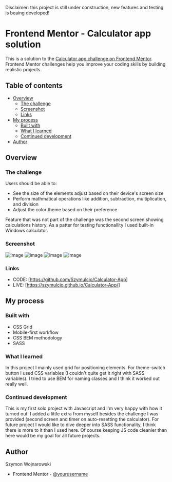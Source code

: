 Disclaimer: this project is still under construction, new features and testing is beaing developed!

# Frontend Mentor - Calculator app solution

This is a solution to the [Calculator app challenge on Frontend Mentor](https://www.frontendmentor.io/challenges/calculator-app-9lteq5N29). Frontend Mentor challenges help you improve your coding skills by building realistic projects. 

## Table of contents

- [Overview](#overview)
  - [The challenge](#the-challenge)
  - [Screenshot](#screenshot)
  - [Links](#links)
- [My process](#my-process)
  - [Built with](#built-with)
  - [What I learned](#what-i-learned)
  - [Continued development](#continued-development)
- [Author](#author)

## Overview

### The challenge

Users should be able to:

- See the size of the elements adjust based on their device's screen size
- Perform mathmatical operations like addition, subtraction, multiplication, and division
- Adjust the color theme based on their preference

Feature that was not part of the challenge was the second screen showing calculations history. 
As a patter for testing functionallity I used built-in Windows calculator.

### Screenshot

![image](https://user-images.githubusercontent.com/82280382/158364023-0040b979-76f7-47c2-82f2-596c2b683732.png)
![image](https://user-images.githubusercontent.com/82280382/158364230-69b78d5b-7a6f-4bbe-8acb-71b91471e13b.png)
![image](https://user-images.githubusercontent.com/82280382/158364304-91495aeb-8ed2-44f8-8e9d-9df7021eb3aa.png)
![image](https://user-images.githubusercontent.com/82280382/158364936-fdeeff21-3c75-4212-8ef0-7a9ee062d69f.png)

### Links

- CODE: [https://github.com/Szymulcio/Calculator-App]
- LIVE: [https://szymulcio.github.io/Calculator-App/]

## My process

### Built with

- CSS Grid
- Mobile-first workflow
- CSS BEM methodology
- SASS

### What I learned

In this project I mainly used grid for positioning elements. 
For theme-switch button I used CSS variables (I couldn't quite get it right with SASS variables).
I tried to use BEM for naming classes and I think it worked out really well.

### Continued development

This is my first solo project with Javascript and I'm very happy with how it turned out. I added a little extra from myself besides the challenge I was provided (second screen and timer on auto-resetting the calculator).
For future project I would like to dive deeper into SASS functionality, I think there is more to it than I used here. Of course keeping JS code cleanier than here would be my goal for all future projects.

## Author
Szymon Wojnarowski

- Frontend Mentor - [@yourusername](https://www.frontendmentor.io/profile/szymulcio)
